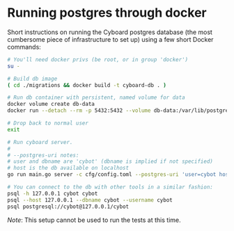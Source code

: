 # Running postgres through docker

Short instructions on running the Cyboard postgres database (the most cumbersome
piece of infrastructure to set up) using a few short Docker commands:

```bash
# You'll need docker privs (be root, or in group 'docker')
su -

# Build db image
( cd ./migrations && docker build -t cyboard-db . )

# Run db container with persistent, named volume for data
docker volume create db-data
docker run --detach --rm -p 5432:5432 --volume db-data:/var/lib/postgresql/data cyboard-db

# Drop back to normal user
exit

# Run cyboard server.
#
# --postgres-uri notes:
# user and dbname are 'cybot' (dbname is implied if not specified)
# host is the db available on localhost
go run main.go server -c cfg/config.toml --postgres-uri 'user=cybot host=127.0.0.1 sslmode=disable'

# You can connect to the db with other tools in a similar fashion:
psql -h 127.0.0.1 cybot cybot
psql --host 127.0.0.1 --dbname cybot --username cybot 
psql postgresql://cybot@127.0.0.1/cybot
```

_Note_: This setup cannot be used to run the tests at this time.
